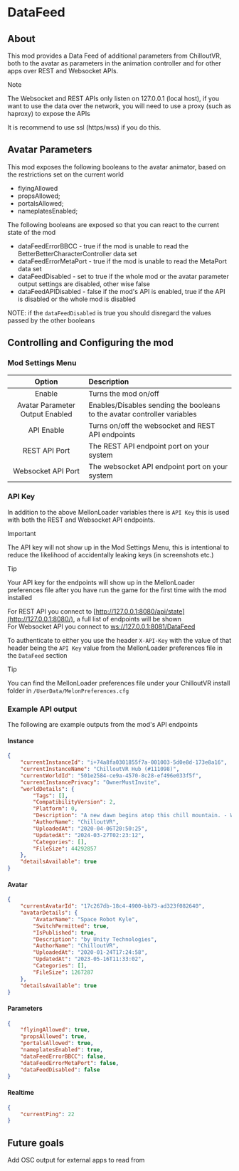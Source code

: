 # DataFeed

## About

This mod provides a Data Feed of additional parameters from ChilloutVR, both to the avatar as parameters in the animation
controller and for other apps over REST and Websocket APIs.

> [!NOTE]
>
> The Websocket and REST APIs only listen on 127.0.0.1 (local host), if you want to use the data over the network,
> you will need to use a proxy (such as haproxy) to expose the APIs
>
> It is recommend to use ssl (https/wss) if you do this.
>

## Avatar Parameters

This mod exposes the following booleans to the avatar animator, based on the restrictions set on the current world

- flyingAllowed
- propsAllowed;
- portalsAllowed;
- nameplatesEnabled;

The following booleans are exposed so that you can react to the current state of the mod

- dataFeedErrorBBCC - true if the mod is unable to read the BetterBetterCharacterController data set
- dataFeedErrorMetaPort - true if the mod is unable to read the MetaPort data set
- dataFeedDisabled - set to true if the whole mod or the avatar parameter output settings are disabled, other wise false
- dataFeedAPIDisabled - false if the mod's API is enabled, true if the API is disabled or the whole mod is disabled

NOTE: if the `dataFeedDisabled` is true you should disregard the values passed by the other booleans

## Controlling and Configuring the mod

### Mod Settings Menu

|             Option              | Description                                                              |
| :-----------------------------: | :----------------------------------------------------------------------- |
|             Enable              | Turns the mod on/off                                               |
| Avatar Parameter Output Enabled | Enables/Disables sending the booleans to the avatar controller variables |
|           API Enable            | Turns on/off the websocket and REST API endpoints                        |
|          REST API Port          | The REST API endpoint port on your system                                |
|       Websocket API Port        | The websocket API endpoint port on your system                           |

### API Key

In addition to the above MellonLoader variables there is `API Key` this is used with both the REST and Websocket API endpoints.

> [!IMPORTANT]
>
> The API key will not show up in the Mod Settings Menu, this is intentional to reduce the likelihood of accidentally
> leaking keys (in screenshots etc.)
>

> [!TIP]
>
> Your API key for the endpoints will show up in the MellonLoader preferences file after you have run the game for the
> first time with the mod installed
>

For REST API you connect to [http://127.0.0.1:8080/api/state](http://127.0.0.1:8080/), a full list of endpoints will be shown\
For Websocket API you connect to [ws://127.0.0.1:8081/DataFeed](ws://127.0.0.1:8081/DataFeed)

To authenticate to either you use the header `X-API-Key` with the value of that header being the `API Key` value from
the MellonLoader preferences file in the `DataFeed` section

> [!TIP]
>
> You can find the MellonLoader preferences file under your ChilloutVR install folder in `/UserData/MelonPreferences.cfg`
>

### Example API output

The following are example outputs from the mod's API endpoints

#### Instance

```json
{
    "currentInstanceId": "i+74a8fa0301855f7a-001003-5d0e8d-173e8a16",
    "currentInstanceName": "ChilloutVR Hub (#111098)",
    "currentWorldId": "501e2584-ce9a-4570-8c28-ef496e033f5f",
    "currentInstancePrivacy": "OwnerMustInvite",
    "worldDetails": {
        "Tags": [],
        "CompatibilityVersion": 2,
        "Platform": 0,
        "Description": "A new dawn begins atop this chill mountain. - World by Maebbie",
        "AuthorName": "ChilloutVR",
        "UploadedAt": "2020-04-06T20:50:25",
        "UpdatedAt": "2024-03-27T02:23:12",
        "Categories": [],
        "FileSize": 44292857
    },
    "detailsAvailable": true
}
```

#### Avatar

```json
{
    "currentAvatarId": "17c267db-18c4-4900-bb73-ad323f082640",
    "avatarDetails": {
        "AvatarName": "Space Robot Kyle",
        "SwitchPermitted": true,
        "IsPublished": true,
        "Description": "by Unity Technologies",
        "AuthorName": "ChilloutVR",
        "UploadedAt": "2020-01-24T17:24:58",
        "UpdatedAt": "2023-05-16T11:33:02",
        "Categories": [],
        "FileSize": 1267287
    },
    "detailsAvailable": true
}
```

#### Parameters

```json
{
    "flyingAllowed": true,
    "propsAllowed": true,
    "portalsAllowed": true,
    "nameplatesEnabled": true,
    "dataFeedErrorBBCC": false,
    "dataFeedErrorMetaPort": false,
    "dataFeedDisabled": false
}
```

#### Realtime

```json
{
    "currentPing": 22
}
```

## Future goals

Add OSC output for external apps to read from
